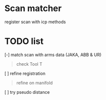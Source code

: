 # Scan matcher

register scan with icp methods

# TODO list

[-] match scan with arms data (JAKA, ABB & UR)

> check Tool T

[ ] refine registration

> refine on manifold

[ ] try pseudo distance